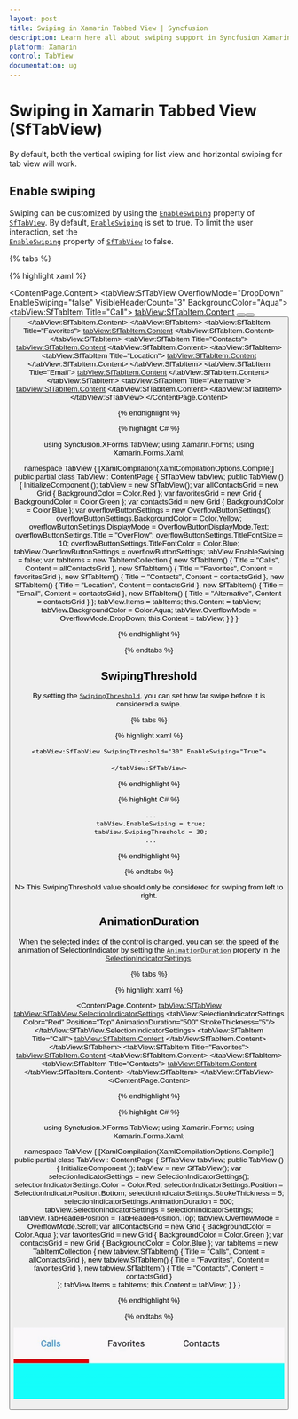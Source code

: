 ```yaml
---
layout: post
title: Swiping in Xamarin Tabbed View | Syncfusion
description: Learn here all about swiping support in Syncfusion Xamarin Tabbed View (SfTabView) control and more.
platform: Xamarin
control: TabView
documentation: ug
---
```


# Swiping in Xamarin Tabbed View (SfTabView)

By default, both the vertical swiping for list view and horizontal swiping for tab view will work.

## Enable swiping

Swiping can be customized by using the [`EnableSwiping`](https://help.syncfusion.com/cr/xamarin/Syncfusion.XForms.TabView.SfTabView.html#Syncfusion_XForms_TabView_SfTabView_EnableSwiping) property of [`SfTabView`](https://help.syncfusion.com/cr/xamarin/Syncfusion.XForms.TabView.SfTabView.html). By default, [`EnableSwiping`](https://help.syncfusion.com/cr/xamarin/Syncfusion.XForms.TabView.SfTabView.html#Syncfusion_XForms_TabView_SfTabView_EnableSwiping) is set to true. To limit the user interaction, set the   
[`EnableSwiping`](https://help.syncfusion.com/cr/xamarin/Syncfusion.XForms.TabView.SfTabView.html#Syncfusion_XForms_TabView_SfTabView_EnableSwiping) property of [`SfTabView`](https://help.syncfusion.com/cr/xamarin/Syncfusion.XForms.TabView.SfTabView.html) to false.

{% tabs %}

{% highlight xaml %}


<ContentPage xmlns="http://xamarin.com/schemas/2014/forms"
             xmlns:x="http://schemas.microsoft.com/winfx/2009/xaml"
             xmlns:tabView="clr-namespace:Syncfusion.XForms.TabView;assembly=Syncfusion.SfTabView.XForms"
             x:Class="TabView.TabView">
        <ContentPage.Content>
            <tabView:SfTabView OverflowMode="DropDown"
                            EnableSwiping="false" 
                            VisibleHeaderCount="3" 
                            BackgroundColor="Aqua">
                <tabView:SfTabItem Title="Call">
                    <tabView:SfTabItem.Content>
                        <StackLayout>
                            <Grid BackgroundColor="Green" />
                            <Button Text="Contacts" WidthRequest="300" />
                            <Button Text="Location" WidthRequest="300" />
                            <Button Text="Email" WidthRequest="300" />
                        </StackLayout>
                    </tabView:SfTabItem.Content>
                </tabView:SfTabItem>
                <tabView:SfTabItem Title="Favorites">
                    <tabView:SfTabItem.Content>
                        <Grid BackgroundColor="Green" x:Name="FavoritesGrid"/>
                    </tabView:SfTabItem.Content>
                </tabView:SfTabItem>
                <tabView:SfTabItem Title="Contacts">
                    <tabView:SfTabItem.Content>
                        <Grid BackgroundColor="Blue" x:Name="ContactsGrid" />
                    </tabView:SfTabItem.Content>
                </tabView:SfTabItem>
                <tabView:SfTabItem Title="Location">
                    <tabView:SfTabItem.Content>
                        <Grid BackgroundColor="Pink" x:Name="LocationGrid" />
                    </tabView:SfTabItem.Content>
                </tabView:SfTabItem>
                <tabView:SfTabItem Title="Email">
                    <tabView:SfTabItem.Content>
                        <Grid BackgroundColor="Navy" x:Name="EmailGrid" />
                    </tabView:SfTabItem.Content>
                </tabView:SfTabItem>
                <tabView:SfTabItem Title="Alternative">
                    <tabView:SfTabItem.Content>
                        <Grid BackgroundColor="Blue" x:Name="AlternativeGrid" />
                    </tabView:SfTabItem.Content>
                </tabView:SfTabItem>
            </tabView:SfTabView>
        </ContentPage.Content>
 </ContentPage>


{% endhighlight %}

{% highlight C# %}

using Syncfusion.XForms.TabView;
using Xamarin.Forms;
using Xamarin.Forms.Xaml;

namespace TabView
{
    [XamlCompilation(XamlCompilationOptions.Compile)]
	public partial class TabView : ContentPage
	{
        SfTabView tabView;
		public TabView ()
		{
			InitializeComponent ();
            tabView = new SfTabView();
            var allContactsGrid = new Grid { BackgroundColor = Color.Red };
            var favoritesGrid = new Grid { BackgroundColor = Color.Green };
            var contactsGrid = new Grid { BackgroundColor = Color.Blue };
            var overflowButtonSettings = new OverflowButtonSettings();
            overflowButtonSettings.BackgroundColor = Color.Yellow;
            overflowButtonSettings.DisplayMode = OverflowButtonDisplayMode.Text;
            overflowButtonSettings.Title = "OverFlow";
            overflowButtonSettings.TitleFontSize = 10;
            overflowButtonSettings.TitleFontColor = Color.Blue;
            tabView.OverflowButtonSettings = overflowButtonSettings;
            tabView.EnableSwiping = false;
            var tabItems = new TabItemCollection
            {
                new SfTabItem()
                {
                    Title = "Calls",
                    Content = allContactsGrid
                },
                new SfTabItem()
                {
                    Title = "Favorites",
                    Content = favoritesGrid
                },
                new SfTabItem()
                {
                    Title = "Contacts",
                    Content = contactsGrid
                },
                new SfTabItem()
                {
                    Title = "Location",
                    Content = contactsGrid
                },
                new SfTabItem()
                {
                    Title = "Email",
                    Content = contactsGrid
                },
                new SfTabItem()
                {
                    Title = "Alternative",
                    Content = contactsGrid
                }
            };
            tabView.Items = tabItems;
            this.Content = tabView;
            tabView.BackgroundColor = Color.Aqua;
            tabView.OverflowMode = OverflowMode.DropDown;
            this.Content = tabView;
		}
	}
}

{% endhighlight %}

{% endtabs %}

## SwipingThreshold

By setting the [`SwipingThreshold`](https://help.syncfusion.com/cr/xamarin/Syncfusion.XForms.TabView.SfTabView.html#Syncfusion_XForms_TabView_SfTabView_SwipingThreshold), you can set how far swipe before it is considered a swipe.

{% tabs %}

{% highlight xaml %}

    <tabView:SfTabView SwipingThreshold="30" EnableSwiping="True">
    ...
    </tabView:SfTabView>

{% endhighlight %}

{% highlight C# %}

     ...
     tabView.EnableSwiping = true;
     tabView.SwipingThreshold = 30;
     ...
{% endhighlight %}

{% endtabs %}

N> This SwipingThreshold value should only be considered for swiping from left to right.

## AnimationDuration

When the selected index of the control is changed, you can set the speed of the animation of SelectionIndicator by setting the [`AnimationDuration`](https://help.syncfusion.com/cr/xamarin/Syncfusion.XForms.TabView.SelectionIndicatorSettings.html#Syncfusion_XForms_TabView_SelectionIndicatorSettings_AnimationDuration) property in the [SelectionIndicatorSettings](https://help.syncfusion.com/cr/xamarin/Syncfusion.XForms.TabView.SelectionIndicatorSettings.html).

{% tabs %}

{% highlight xaml %}

<ContentPage xmlns="http://xamarin.com/schemas/2014/forms"
             xmlns:x="http://schemas.microsoft.com/winfx/2009/xaml"
             xmlns:tabView="clr-namespace:Syncfusion.XForms.TabView;assembly=Syncfusion.SfTabView.XForms"
             x:Class="TabView.TabView">
    <ContentPage.Content>
        <tabView:SfTabView>
            <tabView:SfTabView.SelectionIndicatorSettings>
                <tabView:SelectionIndicatorSettings
                    Color="Red" 
                    Position="Top" 
                    AnimationDuration="500"
                    StrokeThickness="5"/>
            </tabView:SfTabView.SelectionIndicatorSettings>
            <tabView:SfTabItem Title="Call">
                <tabView:SfTabItem.Content>
                    <Grid BackgroundColor="Green"/>
                </tabView:SfTabItem.Content>
            </tabView:SfTabItem>
            <tabView:SfTabItem Title="Favorites">
                <tabView:SfTabItem.Content>
                    <Grid BackgroundColor="Green"/>
                </tabView:SfTabItem.Content>
            </tabView:SfTabItem>
            <tabView:SfTabItem Title="Contacts">
                <tabView:SfTabItem.Content>
                    <Grid BackgroundColor="Blue" />
                </tabView:SfTabItem.Content>
            </tabView:SfTabItem>
        </tabView:SfTabView>
    </ContentPage.Content>
</ContentPage>

{% endhighlight %}

{% highlight C# %}

using Syncfusion.XForms.TabView;
using Xamarin.Forms;
using Xamarin.Forms.Xaml;

namespace TabView
{
    [XamlCompilation(XamlCompilationOptions.Compile)]
	public partial class TabView : ContentPage
	{
        SfTabView tabView;
		public TabView ()
		{
			InitializeComponent ();
            tabView = new SfTabView();
            var selectionIndicatorSettings = new SelectionIndicatorSettings();
            selectionIndicatorSettings.Color = Color.Red;
            selectionIndicatorSettings.Position = SelectionIndicatorPosition.Bottom;
            selectionIndicatorSettings.StrokeThickness = 5;
            selectionIndicatorSettings.AnimationDuration = 500;
            tabView.SelectionIndicatorSettings = selectionIndicatorSettings;
            tabView.TabHeaderPosition = TabHeaderPosition.Top;
            tabView.OverflowMode = OverflowMode.Scroll;
            var allContactsGrid = new Grid { BackgroundColor = Color.Aqua };
            var favoritesGrid = new Grid { BackgroundColor = Color.Green };
            var contactsGrid = new Grid { BackgroundColor = Color.Blue };
            var tabItems = new TabItemCollection
            {
               new tabview.SfTabItem()
                {
                Title = "Calls",
                Content = allContactsGrid
                },
                new tabview.SfTabItem()
                {
                    Title = "Favorites",
                    Content = favoritesGrid
                },
                new tabview.SfTabItem()
                {
                    Title = "Contacts",
                    Content = contactsGrid
                }               
            };
            tabView.Items = tabItems;
            this.Content = tabView;
		}
	}
}

{% endhighlight %}

{% endtabs %}

![Animation Duration](images/Selection-Indicator/AnimationDuration.gif)


